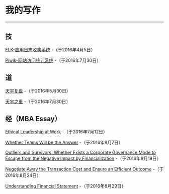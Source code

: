 # 我的写作

---

## 技

[ELK-应用日志收集系统](./my/t1/)
    -（于2016年4月5日）

[Piwik-网站访问统计系统](./my/t4/)
    -（于2016年7月30日）

## 道

[天宇复盘](./my/t2/)
    -（于2016年5月30日）

[天宇之重](./my/t3/)
    -（于2016年7月30日）

## 经（MBA Essay）

[Ethical Leadership at Work](./essay/S100PSS/essay01/)
    -（于2016年7月12日）

[Whether Teams Will be the Answer](./essay/S100PSS/essay02/)
    -（于2016年8月7日）

[Outliers and Survivors: Whether Exists a Corporate Governance Mode to Escape from the Negative Impact by Financialization](./essay/S101GBE/essay02/)
    -（于2016年8月19日）

[Negotiate Away the Transaction Cost and Ensure an Efficient Outcome](./essay/S102ME/essay01/)
    -（于2016年8月24日）

[Understanding Financial Statement](./essay/S103AIB/essay01/)
    -（于2016年8月29日）

